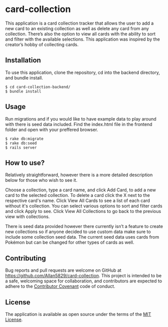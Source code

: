 # card-collection

This application is a card collection tracker that allows the user to add a new card to an existing collection as well as delete any card from any collection. There’s also the option to view all cards with the ability to sort and filter with the available selections. This application was inspired by the creator’s hobby of collecting cards.

## Installation

To use this application, clone the repository, cd into the backend directory, and bundle install.

    $ cd card-collection-backend/
    $ bundle install

## Usage

Run migrations and if you would like to have example data to play around with there is seed data included. Find the index.html file in the frontend folder and open with your preffered browser.

    $ rake db:migrate
    $ rake db:seed
    $ rails server 

## How to use?

Relatively straightforward, however there is a more detailed description below for those who wish to see it.

Choose a collection, type a card name, and click Add Card, to add a new card to the selected collection. To delete a card click the X next to the respective card's name. Click View All Cards to see a list of each card without it's collection. You can select various options to sort and filter cards and click Apply to see. Click View All Collections to go back to the previous view with collections.

There is seed data provided however there currently isn’t a feature to create new collections so if anyone decided to use custom data make sure to include some collection seed data. The current seed data uses cards from Pokémon but can be changed for other types of cards as well.

## Contributing

Bug reports and pull requests are welcome on GitHub at https://github.com/Allan5829/card-collection. This project is intended to be a safe, welcoming space for collaboration, and contributors are expected to adhere to the [Contributor Covenant](http://contributor-covenant.org) code of conduct.

## License

The application is available as open source under the terms of the [MIT License](https://opensource.org/licenses/MIT).
